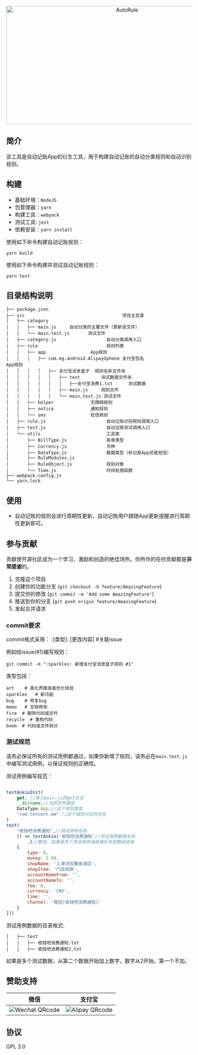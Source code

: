 <p align="center">
<img src="https://socialify.git.ci/Auto-Accounting/AutoRule/image?description=1&descriptionEditable=%E8%87%AA%E5%8A%A8%E8%AE%B0%E8%B4%A6%E8%A7%84%E5%88%99%E6%9E%84%E5%BB%BA%E6%A1%86%E6%9E%B6&forks=1&issues=1&logo=https%3A%2F%2Fpic.dreamn.cn%2Fruler-svgrepo-com.svg&name=1&pattern=Circuit%20Board&pulls=1&stargazers=1&theme=Light" alt="AutoRule" width="640" height="320" />
</p>



## 简介
该工具是自动记账App的衍生工具，用于构建自动记账的自动分类规则和自动识别规则。

## 构建

- 基础环境：`NodeJS` 
- 包管理器：`yarn`
- 构建工具：`webpack`
- 测试工具: `jest`
- 依赖安装：`yarn install`

使用如下命令构建自动记账规则：
```shell
yarn build
```

使用如下命令构建并测试自动记账规则：
```shell
yarn test
```

## 目录结构说明
```
├── package.json
├── src                                     项目主目录
│   ├── category
│   │   ├── main.js     自动分类的主要文件（更新该文件）
│   │   └── main.test.js       测试文件
│   ├── category.js                   自动分类调用入口
│   ├── rule                          规则列表
│   │   ├── app                 App规则
│   │   │   ├── com.eg.android.AlipayGphone 支付宝包名                App规则
│   │   │   │   ├── 支付宝消息盒子  规则名称文件夹
│   │   │   │   │   ├── test        测试数据文件夹
│   │   │   │   │   │   ├──支付宝消费1.txt      测试数据
│   │   │   │   │   ├── main.js     规则文件
│   │   │   │   │   └── main.test.js 测试文件
│   │   ├── helper              无障碍规则
│   │   ├── notice              通知规则
│   │   └── sms                 短信规则
│   ├── rule.js                       自动记账识别规则调用入口
│   ├── test.js                       自动记账测试调用入口        
│   └── utils                         工具类
│       ├── BillType.js               账单类型
│       ├── Currency.js               币种
│       ├── DataType.js               数据类型（标记是App还是短信）
│       ├── RuleModules.js            
│       ├── RuleObject.js             规则对象
│       └── Time.js                   时间处理函数
├── webpack.config.js
└── yarn.lock

```

## 使用
- 自动记账的规则会进行周期性更新，自动记账用户跟随App更新提醒进行周期性更新即可。

## 参与贡献

贡献使开源社区成为一个学习、激励和创造的绝佳场所。你所作的任何贡献都是**非常感谢**的。

1. 克隆这个项目
2. 创建你的功能分支 (`git checkout -b feature/AmazingFeature`)
3. 提交你的修改 (`git commit -m 'Add some AmazingFeature'`)
4. 推送到你的分支 (`git push origin feature/AmazingFeature`)
5. 发起合并请求

### commit要求

commit格式采用： :[类型]: [更改内容] #关联issue

例如给issue(#1)编写规则：

```shell
git commit -m ":sparkles: 新增支付宝消息盒子规则 #1"
```

类型包括：
```
art    # 美化界面或者优化体验
sparkles   # 新功能
bug    # 修复bug
memo   # 文档修改
fire  # 删除代码或文件
recycle  # 重构代码
boom  # 代码或文件拆分
```

### 测试规范

请务必保证所有的测试用例都通过，如果你新增了规则，请务必在`main.test.js`中编写测试用例，以保证规则的正确性。

测试用例编写规范：

```javascript

testAnkioInit(
    get, //导入main.js的get方法
    __dirname,//当前文件路径
    DataType.App,//这个规则类型
    "com.tencent.mm" //这个规则对应的包名
)
test(
    "收钱吧消费通知",//测试用例名称
    () => testAnkio('收钱吧消费通知'//测试用例数据名称
        ,[//数组，如果是多个测试用例请直接补充到数组结尾
    {
        type: 0,
        money: 2.00,
        shopName: '三津汤包雅雀湖店',
        shopItem: '门店收款',
        accountNameFrom: '',
        accountNameTo: '',
        fee: 0,
        currency: 'CNY',
        time: '',
        channel: '微信[收钱吧消费通知]'
    }
]))

```

测试用例数据的目录格式:

```angular2html
│   ├── test
│   │   ├── 收钱吧消费通知.txt
│   │   ├── 收钱吧消费通知2.txt
```

如果是多个测试数据，从第二个数据开始加上数字，数字从2开始，第一个不加。

## 赞助支持

|                             微信                             |                            支付宝                            |
| :----------------------------------------------------------: | :----------------------------------------------------------: |
| ![Wechat QRcode](https://pic.dreamn.cn/uPic/2023_04_23_00_41_49_1682181709_1682181709722_KGWAI6.jpg) | ![Alipay QRcode](https://pic.dreamn.cn/uPic/2023_04_23_00_42_02_1682181722_1682181722820_82xpxH.jpg) |

## 协议

GPL 3.0
